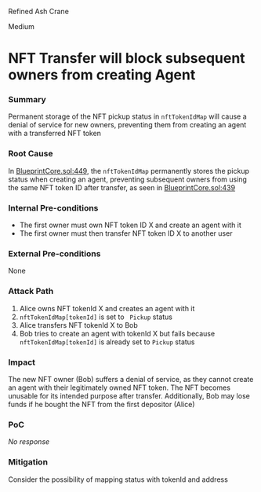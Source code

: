 Refined Ash Crane

Medium

# NFT Transfer will block subsequent owners from creating Agent

### Summary

Permanent storage of the NFT pickup status in `nftTokenIdMap` will cause a denial of service for new owners, preventing them from creating an agent with a transferred NFT token

### Root Cause

In [BlueprintCore.sol:449](https://github.com/sherlock-audit/2025-03-crestal-network/blob/main/crestal-omni-contracts/src/BlueprintCore.sol#L449C13-L449C26), the `nftTokenIdMap` permanently stores the pickup status when creating an agent, preventing subsequent owners from using the same NFT token ID after transfer, as seen in [BlueprintCore.sol:439](https://github.com/sherlock-audit/2025-03-crestal-network/blob/main/crestal-omni-contracts/src/BlueprintCore.sol#L439)

### Internal Pre-conditions

- The first owner must own NFT token ID X and create an agent with it
- The first owner must then transfer NFT token ID X to another user

### External Pre-conditions

None

### Attack Path

1. Alice owns NFT tokenId X and creates an agent with it
2. `nftTokenIdMap[tokenId]` is set to ` Pickup` status
3. Alice transfers NFT tokenId X to Bob
4. Bob tries to create an agent with tokenId X but fails because `nftTokenIdMap[tokenId]` is already set to `Pickup` status

### Impact

The new NFT owner (Bob) suffers a denial of service, as they cannot create an agent with their legitimately owned NFT token. The NFT becomes unusable for its intended purpose after transfer. Additionally, Bob may lose funds if he bought the NFT from the first depositor (Alice)

### PoC

_No response_

### Mitigation

Consider the possibility of mapping status with tokenId and address